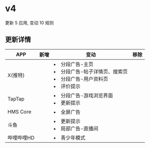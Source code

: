 # v4

更新 5 应用, 变动 10 规则

## 更新详情

|APP|新增|变动|移除|
|-|-|-|-|
|X(推特)||<li>分段广告-主页<li>分段广告-帖子详情页、搜索页<li>分段广告-用户资料页<li>评价提示||
|TapTap||<li>分段广告-游戏浏览界面<li>更新提示||
|HMS Core||<li>全屏广告||
|斗鱼||<li>更新提示<li>局部广告-直播间||
|哔哩哔哩HD||<li>青少年模式||
